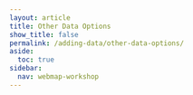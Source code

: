 ```yaml
---
layout: article
title: Other Data Options
show_title: false
permalink: /adding-data/other-data-options/
aside:
  toc: true
sidebar:
  nav: webmap-workshop
---
```

